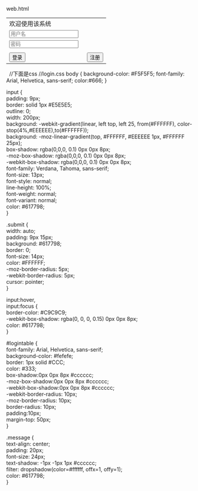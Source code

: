 
web.html
<html>

<head>
    <title>Welcome</title>
    <meta http-equiv="Content-Type" content="text/html; charset=UTF-8" />
    <link href="login.css" type="text/css" rel="stylesheet">
</head>

<body>
    <form>
        <table width="202" border="0" align="center" cellpadding="05" cellspacing="0" id="logintable">
            <tr>
                <td width="192">
                    <div class="message">欢迎使用该系统</div>
                </td>
            </tr>
            <tr>
                <td>
                    <input name="name" type="text" id="username" value="" placeholder="用户名">
                </td>
            </tr>
            <tr>
                <td>
                    <input name="psd" type="password" id="password" value="" placeholder="密码">
                </td>
            </tr>
            <tr>
                <td id="tip"> </td>
            </tr>
            <tr>
                <td>
                    <input type="button" class="submit" value="登录" onclick="login()">
                </td>
                <td>
                <input  type="button"  class="submit" value="注册" onclick="login()">
                </td>
            </tr>
        </table>
    </form>
</body>

</html>
   //下面是css
 //login.css
     body {  
    background-color: #F5F5F5;  
    font-family: Arial, Helvetica, sans-serif;  
    color:#666;  
}  
  
input {  
    padding: 9px;  
    border: solid 1px #E5E5E5;  
    outline: 0;  
    width: 200px;  
    background: -webkit-gradient(linear, left top, left 25, from(#FFFFFF), color-stop(4%,#EEEEEE),to(#FFFFFF));  
    background: -moz-linear-gradient(top, #FFFFFF, #EEEEEE 1px, #FFFFFF 25px);  
    box-shadow: rgba(0,0,0, 0.1) 0px 0px 8px;  
    -moz-box-shadow: rgba(0,0,0, 0.1) 0px 0px 8px;  
    -webkit-box-shadow: rgba(0,0,0, 0.1) 0px 0px 8px;  
    font-family: Verdana, Tahoma, sans-serif;  
    font-size: 13px;  
    font-style: normal;  
    line-height: 100%;  
    font-weight: normal;  
    font-variant: normal;  
    color: #617798;  
}  
  
.submit {  
    width: auto;  
    padding: 9px 15px;  
    background: #617798;  
    border: 0;  
    font-size: 14px;  
    color: #FFFFFF;  
    -moz-border-radius: 5px;  
    -webkit-border-radius: 5px;  
    cursor: pointer;  
}  
  
input:hover,  
input:focus {  
    border-color: #C9C9C9;  
    -webkit-box-shadow: rgba(0, 0, 0, 0.15) 0px 0px 8px;  
    color: #617798;  
}  
  
#logintable {  
    font-family: Arial, Helvetica, sans-serif;  
    background-color: #fefefe;  
    border: 1px solid #CCC;  
    color: #333;  
    box-shadow:0px 0px 8px #cccccc;  
    -moz-box-shadow:0px 0px 8px #cccccc;  
    -webkit-box-shadow:0px 0px 8px #cccccc;  
    -webkit-border-radius: 10px;  
    -moz-border-radius: 10px;  
    border-radius: 10px;  
    padding:10px;  
    margin-top: 50px;  
}  
              
.message {  
    text-align: center;  
    padding: 20px;  
    font-size: 24px;  
    text-shadow: -1px -1px 1px #cccccc;  
    filter: dropshadow(color=#ffffff, offx=1, offy=1);  
    color: #617798;  
}
   
